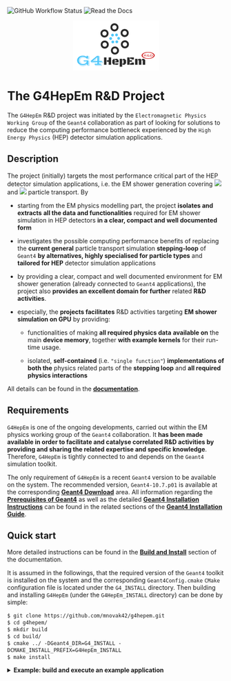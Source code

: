 ![GitHub Workflow Status](https://img.shields.io/github/workflow/status/mnovak42/g4hepem/cpu-build?label=Tests%20%28CI%29&logo=github&logoColor=white&style=plastic)
![Read the Docs](https://img.shields.io/readthedocs/g4hepem?label=%20Building%20docs&logo=read%20the%20docs&logoColor=white&style=plastic)

<p align="center">  
  <a href="https://g4hepem.readthedocs.io/en/latest/">
    <img src="./docs/source/logo_HepEM3.png"></a>
</p>


# The G4HepEm R&D Project

The ``G4HepEm`` R&D project was initiated by the `Electromagnetic Physics Working Group` of the ``Geant4`` collaboration as part of looking for solutions to reduce the computing performance bottleneck experienced by the `High Energy Physics` (HEP) detector simulation applications.



## Description

The project (initially) targets the most performance critical part of the HEP detector simulation applications, i.e. the EM shower generation covering <img src="https://render.githubusercontent.com/render/math?math=e^{-}/e^{%2B}"> and <img src="https://render.githubusercontent.com/render/math?math=\gamma"> particle transport. By

  - starting from the EM physics modelling part, the project **isolates and extracts** **all the data and functionalities** required for EM shower simulation in HEP detectors **in a clear, compact and well documented form**

  - investigates the possible computing performance benefits of replacing the **current general** particle transport simulation **stepping-loop** of ``Geant4`` **by alternatives, highly specialised for particle types** and **tailored for HEP** detector simulation applications

  - by providing a clear, compact and well documented environment for EM shower generation (already connected to ``Geant4`` applications), the project also **provides an excellent domain for further** related **R&D activities**.

  - especially, the **projects facilitates** R&D activities targeting **EM shower simulation on GPU** by providing:

    - functionalities of making **all required physics data** **available on** the main **device memory**, together **with example kernels** for their run-time usage.

    - isolated, **self-contained** (i.e. `"single function"`) **implementations of both the** physics related parts of the **stepping loop** and **all required physics interactions**

All details can be found in the **[documentation](https://g4hepem.readthedocs.io/en/latest/)**.


## Requirements

``G4HepEm`` is one of the ongoing developments, carried out within the EM physics working group of the ``Geant4`` collaboration. It **has been made available in order to facilitate and catalyse correlated R&D activities by providing and sharing the related expertise and specific knowledge**. Therefore, ``G4HepEm`` is tightly connected to and depends on the ``Geant4`` simulation toolkit.

The only requirement of ``G4HepEm`` is a recent ``Geant4`` version to be available on the system. The recommended version, ``Geant4-10.7.p01`` is available at the corresponding **[Geant4 Download](https://geant4.web.cern.ch/support/download)** area. All information regarding the **[Prerequisites of Geant4](https://geant4-userdoc.web.cern.ch/UsersGuides/InstallationGuide/html/gettingstarted.html)** as well as the detailed **[Geant4 Installation Instructions](https://geant4-userdoc.web.cern.ch/UsersGuides/InstallationGuide/html/installguide.html)**  can be found in the related sections of the **[Geant4 Installation Guide](https://geant4-userdoc.web.cern.ch/UsersGuides/InstallationGuide/html/index.html)**. 


## Quick start

More detailed instructions can be found in the **[Build and Install](https://g4hepem.readthedocs.io/en/latest/IntroAndInstall/install.html)** section of the documentation.

It is assumed in the followings, that the required version of the ``Geant4`` toolkit is installed on the system and the corresponding ``Geant4Config.cmake`` ``CMake`` configuration file is located under the ``G4_INSTALL`` directory. Then building and installing ``G4HepEm`` (under the ``G4HepEm_INSTALL`` directory) can be done by simple:

    $ git clone https://github.com/mnovak42/g4hepem.git    
    $ cd g4hepem/
    $ mkdir build
    $ cd build/
    $ cmake ../ -DGeant4_DIR=G4_INSTALL -DCMAKE_INSTALL_PREFIX=G4HepEm_INSTALL
    $ make install

<details>
 <summary> <b>Example: build and execute an example application</b> </summary>

After building and installing G4HepEm under the `G4HepEm_INSTALL` directory, the `g4hepem/apps/examples/TestEm3` (general) simplified sampling calorimeter example application can be built and executed as:

    $ cd g4hepem/apps/examples/TestEm3/
    $ mkdir build
    $ cd build/
    $ cmake ../ -DGeant4_DIR=G4_INSTALL -DG4HepEm_DIR=G4HepEm_INSTALL/lib/cmake/G4HepEm/  
    $ make
    $ ./TestEm3 -m ../ATLASbar.mac

Execute the application as `./TestEm3 --help` for more information and see the `g4hepem/apps/examples/TestEm3/ATLASbar.mac` example input macro file for more details.

</details>
